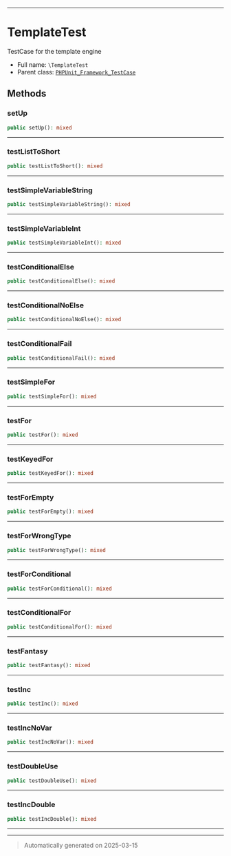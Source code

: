 ***

# TemplateTest

TestCase for the template engine



* Full name: `\TemplateTest`
* Parent class: [`PHPUnit_Framework_TestCase`](./PHPUnit_Framework_TestCase.md)




## Methods


### setUp



```php
public setUp(): mixed
```












***

### testListToShort



```php
public testListToShort(): mixed
```












***

### testSimpleVariableString



```php
public testSimpleVariableString(): mixed
```












***

### testSimpleVariableInt



```php
public testSimpleVariableInt(): mixed
```












***

### testConditionalElse



```php
public testConditionalElse(): mixed
```












***

### testConditionalNoElse



```php
public testConditionalNoElse(): mixed
```












***

### testConditionalFail



```php
public testConditionalFail(): mixed
```












***

### testSimpleFor



```php
public testSimpleFor(): mixed
```












***

### testFor



```php
public testFor(): mixed
```












***

### testKeyedFor



```php
public testKeyedFor(): mixed
```












***

### testForEmpty



```php
public testForEmpty(): mixed
```












***

### testForWrongType



```php
public testForWrongType(): mixed
```












***

### testForConditional



```php
public testForConditional(): mixed
```












***

### testConditionalFor



```php
public testConditionalFor(): mixed
```












***

### testFantasy



```php
public testFantasy(): mixed
```












***

### testInc



```php
public testInc(): mixed
```












***

### testIncNoVar



```php
public testIncNoVar(): mixed
```












***

### testDoubleUse



```php
public testDoubleUse(): mixed
```












***

### testIncDouble



```php
public testIncDouble(): mixed
```












***


***
> Automatically generated on 2025-03-15
